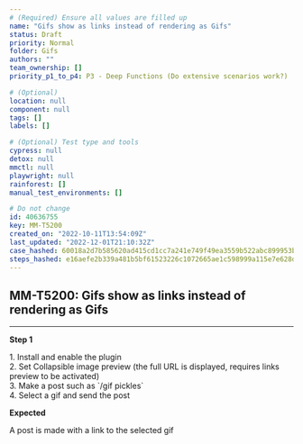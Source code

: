 ```yaml
---
# (Required) Ensure all values are filled up
name: "Gifs show as links instead of rendering as Gifs"
status: Draft
priority: Normal
folder: Gifs
authors: ""
team_ownership: []
priority_p1_to_p4: P3 - Deep Functions (Do extensive scenarios work?)

# (Optional)
location: null
component: null
tags: []
labels: []

# (Optional) Test type and tools
cypress: null
detox: null
mmctl: null
playwright: null
rainforest: []
manual_test_environments: []

# Do not change
id: 40636755
key: MM-T5200
created_on: "2022-10-11T13:54:09Z"
last_updated: "2022-12-01T21:10:32Z"
case_hashed: 60018a2d7b585620ad415cd1cc7a241e749f49ea3559b522abc899953b903e55c905622af91d081676cf0fad6f2a1892
steps_hashed: e16aefe2b339a481b5bf61523226c1072665ae1c598999a115e7e628db99b9b95a501deefb1ca46131dcf463ce3ac215
---
```


<!-- (Auto-generated) Based on frontmatter's "key" and "name" -->

## MM-T5200: Gifs show as links instead of rendering as Gifs

---

**Step 1**

1\. Install and enable the plugin\
2\. Set Collapsible image preview (the full URL is displayed, requires links preview to be activated)\
3\. Make a post such as \`/gif pickles\`\
4\. Select a gif and send the post

**Expected**

A post is made with a link to the selected gif

